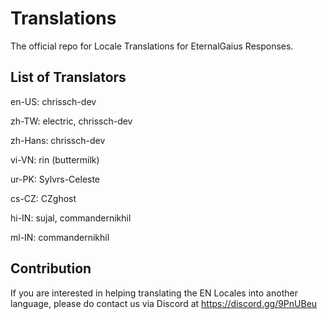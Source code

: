 # Translations
The official repo for Locale Translations for EternalGaius Responses.


## List of Translators
en-US: chrissch-dev

zh-TW: electric, chrissch-dev

zh-Hans: chrissch-dev

vi-VN: rin (buttermilk)

ur-PK: Sylvrs-Celeste

cs-CZ: CZghost

hi-IN: sujal, commandernikhil

ml-IN: commandernikhil

## Contribution
If you are interested in helping translating the EN Locales into another language, please do contact us via Discord at https://discord.gg/9PnUBeu
